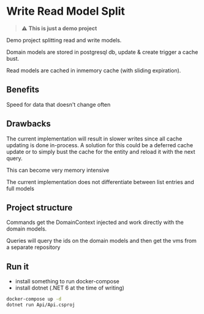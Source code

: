 # Write Read Model Split

> :warning: **This is just a demo project**


Demo project splitting read and write models.

Domain models are stored in postgresql db, update & create trigger a cache bust.

Read models are cached in inmemory cache (with sliding expiration).

## Benefits
Speed for data that doesn't change often

## Drawbacks

The current implementation will result in slower writes since all cache updating is done in-process.
A solution for this could be a deferred cache update or to simply bust the cache for the entity and reload it with the next query.

This can become very memory intensive

The current implementation does not differentiate between list entries and full models

## Project structure

Commands get the DomainContext injected and work directly with the domain models.

Queries will query the ids on the domain models and then get the vms from a separate repository

## Run it

- install something to run docker-compose
- install dotnet (.NET 6 at the time of writing) 

```bash
docker-compose up -d
dotnet run Api/Api.csproj
```